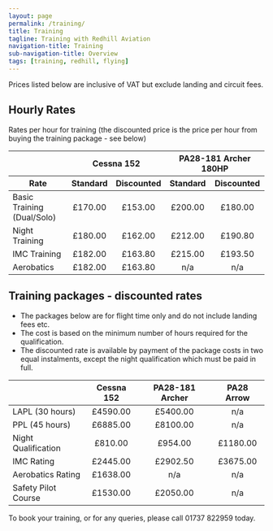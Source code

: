 ```yaml
---
layout: page
permalink: /training/
title: Training
tagline: Training with Redhill Aviation
navigation-title: Training
sub-navigation-title: Overview
tags: [training, redhill, flying]
---
```


<div>Prices listed below are inclusive of VAT but exclude landing and circuit fees.</div>

<h2>Hourly Rates</h2>

<div>Rates per hour for training (the discounted price is the price per hour from buying the training package - see below)</div>
<table class="prices-table training-hourly-rates">
    <thead>
        <tr>
            <th></th>
            <th colspan="2">Cessna 152</th>
            <th colspan="2">PA28-181 Archer 180HP</th>
        </tr>
        <tr>
            <th>Rate</th>
            <th>Standard</th>
            <th>Discounted</th>
            <th>Standard</th>
            <th>Discounted</th>
        </tr>
    </thead>
    <tbody>
        <tr>
            <td>Basic Training (Dual/Solo)</td>
            <td align="center">£170.00</td>
            <td align="center">£153.00</td>
            <td align="center">£200.00</td>
            <td align="center">£180.00</td>
        </tr>
        <tr>
            <td>Night Training</td>
            <td align="center">£180.00</td>
            <td align="center">£162.00</td>
            <td align="center">£212.00</td>
            <td align="center">£190.80</td>
        </tr>
        <tr>
            <td>IMC Training</td>
            <td align="center">£182.00</td>
            <td align="center">£163.80</td>
            <td align="center">£215.00</td>
            <td align="center">£193.50</td>
        </tr>
        <tr>
            <td>Aerobatics</td>
            <td align="center">£182.00</td>
            <td align="center">£163.80</td>
            <td align="center">n/a</td>
            <td align="center">n/a</td>
        </tr>
    </tbody>

</table>

<h2>Training packages - discounted rates</h2>
<div><ul><li>The packages below are for flight time only and do not include landing fees etc.</li>
 <li>The cost is based on the minimum number of hours required for the qualification.</li>
  <li>The discounted rate is available by payment of the package costs in two equal instalments, except the night qualification which must be paid in full.</li>
  </ul>
  </div>
<table class="prices-table training-discounts">
    <thead>
        <tr>
            <th></th>
            <th>Cessna 152</th>
            <th>PA28-181 Archer</th>
            <th>PA28 Arrow</th>
        </tr>
    </thead>  
    <tbody>
        <tr>
            <td>LAPL (30 hours)</td>
            <td align="center">£4590.00</td>
            <td align="center">£5400.00</td>
            <td align="center">n/a</td>
        </tr>
        <tr>
            <td>PPL (45 hours)</td>
            <td align="center">£6885.00</td>
            <td align="center">£8100.00</td>
            <td align="center">n/a</td>
        </tr>
        <tr>
            <td>Night Qualification</td>
            <td align="center">£810.00</td>
            <td align="center">£954.00</td>
            <td align="center">£1180.00</td>
        </tr>
        <tr>
            <td>IMC Rating</td>
            <td align="center">£2445.00</td>
            <td align="center">£2902.50</td>
            <td align="center">£3675.00</td>
        </tr>
        <tr>
            <td>Aerobatics Rating</td>
            <td align="center">£1638.00</td>
            <td align="center">n/a</td>
            <td align="center">n/a</td>
        </tr>
        <tr>
            <td>Safety Pilot Course</td>
            <td align="center">£1530.00</td>
            <td align="center">£2050.00</td>
            <td align="center">n/a</td>
        </tr>
    </tbody>

</table>

<div>
<p>
To book your training, or for any queries, please call 01737 822959 today.
</p>
</div>
